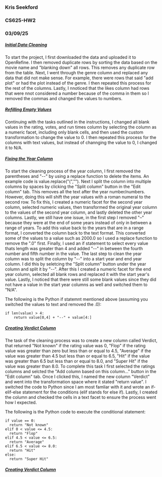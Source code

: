 ### Kris Seekford
### CS625-HW2
### 03/09/25

##### <ins>Initial Data Cleaning
To start the project, I first downloaded the data and uploaded it to OpenRefine. I then removed duplicate rows by sorting the data based on the movie name and "blanking down" all rows. This removes any duplicate row from the table. Next, I went through the genre column and replaced any data that did not make sense. For example, there were rows that said "add plot" or had the plot instead of the genre. I then repeated this process for the rest of the columns. Lastly, I nnoticed that the likes column had rows that were nnot considered a number because of the comma in them so I removed the commas and changed the values to numbers.

##### <ins>Refilling Empty Values
Continuing with the tasks outlined in the instructions, I changed all blank values in the rating, votes, and run times column by selecting the column as a numeric facet, including only blank cells, and then used the custom transformation to change the value to 0. I then repeated this process for the columns with text values, but instead of channging the value to 0, I changed it to N/A.


##### <ins>Fixing the Year Column
To start the cleaning process of the year column, I first removed the parentheses and "--" by using a replace function to delete the items. An example code is value.replace("(",""). Next I split the column into multiple columns by spaces by clicking the "Split column" button in the "Edit column" tab. This removes all the text after the year number/numbers. However, doing this will shift the year values with a roman numeral to the second row. To fix this, I created a numeric facet for the second year column, selected numeric values, then transformed the original year column to the values of the second year column, and lastly deleted the other year columns. Lastly, we still have one issue, in the first step I removed "–" because they were at the end of some years instead of only in between a range of years. To add this value back to the years that are in a range format, I converted the column back to the text format. This converted some of the values to a value such as 2000.0 so I used a replace function to remove the ".0" first. Finally, I used an if statement to select every value thats length was greater than 4 and added "--" in between the fourth number and fifth number in the value. The last step to clean the year column was to split the column by "--" into a start year and end year column. I did this by seletcing the "Split column" button under the year column and split it by "--". After this I created a numeric facet for the end year column, selected all blank rows and replaced it with the start year's value. Lastly, I noticed that there were still some blank values since they did not have a value in the start year columns as well and switched them to "N/A".

The following is the Python if statemnt mentioned above (assuming you switched the values to text and removed the .0):

    if len(value) > 4:
        return value[0,4] + "--" + value[4:]


##### <ins>Creating Verdict Column
The task of the cleaning process was to create a new column called Verdict, that returned "Not known" if the rating value was 0, "Flop" if the rating value was greater than zero but less than or equal to 4.5, "Average" if the value was greater than 4.5 but less than or equal to 6.5, "Hit" if the value was greater than 6.5 but less than or equal to 8.0, and "Super Hit" if the value was greater than 8.0. To complete this task I first selected the ratings columns and selcted the "Add column based on this column..." button in the "Edit column" tab. Once I clicked this, I named the new column "Verdict" and went into the transformation space where it stated "return value". I switched the code to Python since I am most famliar with it and wrote an if-elif-else statement for the conditions (elif stands for else if). Lastly, I created the column and checked the cells in a text facet to ensure the process went how I expected.

The following is the Python code to execute the conditional statement:


    if value == 0:
      return "Not known"
    elif 0 < value <= 4.5:
      return "Flop"
    elif 4.5 < value <= 6.5:
      return "Average"
    elif 6.5 < value <= 8.0:
      return "Hit"
    else:
      return "Super Hit"


##### <ins>Creating Verdict Column

